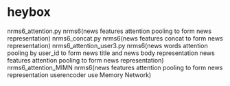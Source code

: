 # heybox
nrms6_attention.py nrms6(news features attention pooling to form news representation)
nrms6_concat.py nrms6(news features concat to form news representation)
nrms6_attention_user3.py nrms6(news words attention pooling by user_id to form news title and news body representation
                               news features attention pooling to form news representation)
nrms6_attention_MIMN nrms6(news features attention pooling to form news representation
                            userencoder use Memory Network)
                             

